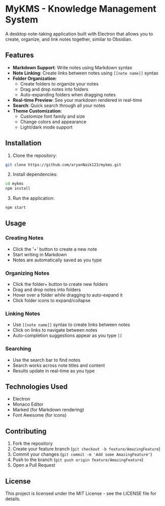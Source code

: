 # MyKMS - Knowledge Management System

A desktop note-taking application built with Electron that allows you to create, organize, and link notes together, similar to Obsidian.

## Features

- **Markdown Support**: Write notes using Markdown syntax
- **Note Linking**: Create links between notes using `[[note name]]` syntax
- **Folder Organization**: 
  - Create folders to organize your notes
  - Drag and drop notes into folders
  - Auto-expanding folders when dragging notes
- **Real-time Preview**: See your markdown rendered in real-time
- **Search**: Quick search through all your notes
- **Theme Customization**: 
  - Customize font family and size
  - Change colors and appearance
  - Light/dark mode support

## Installation

1. Clone the repository:
```bash
git clone https://github.com/aryanNaik123/mykms.git
```

2. Install dependencies:
```bash
cd mykms
npm install
```

3. Run the application:
```bash
npm start
```

## Usage

### Creating Notes
- Click the '+' button to create a new note
- Start writing in Markdown
- Notes are automatically saved as you type

### Organizing Notes
- Click the folder+ button to create new folders
- Drag and drop notes into folders
- Hover over a folder while dragging to auto-expand it
- Click folder icons to expand/collapse

### Linking Notes
- Use `[[note name]]` syntax to create links between notes
- Click on links to navigate between notes
- Auto-completion suggestions appear as you type `[[`

### Searching
- Use the search bar to find notes
- Search works across note titles and content
- Results update in real-time as you type

## Technologies Used

- Electron
- Monaco Editor
- Marked (for Markdown rendering)
- Font Awesome (for icons)

## Contributing

1. Fork the repository
2. Create your feature branch (`git checkout -b feature/AmazingFeature`)
3. Commit your changes (`git commit -m 'Add some AmazingFeature'`)
4. Push to the branch (`git push origin feature/AmazingFeature`)
5. Open a Pull Request

## License

This project is licensed under the MIT License - see the LICENSE file for details.
